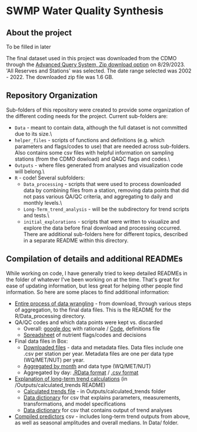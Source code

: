 # SWMP Water Quality Synthesis

## About the project

To be filled in later

The final dataset used in this project was downloaded from the CDMO through the [Advanced Query System, Zip download option](https://cdmo.baruch.sc.edu/aqs/zips.cfm "link to AQS zip download page") on 8/29/2023. 'All Reserves and Stations' was selected. The date range selected was 2002 - 2022. The downloaded zip file was 1.6 GB.

## Repository Organization

Sub-folders of this repository were created to provide some organization of the different coding needs for the project. Current sub-folders are:

-   `Data` - meant to contain data, although the full dataset is not committed due to its size.\
-   `helper_files` - scripts of functions and definitions (e.g. which parameters and flags/codes to use) that are needed across sub-folders. Also contains some csv files with helpful information on sampling stations (from the CDMO dowload) and QAQC flags and codes.\
-   `Outputs` - where files generated from analyses and visualization code will belong.\
-   `R` - code! Several subfolders:
    -   `Data_processing` - scripts that were used to process downloaded data by combining files from a station, removing data points that did not pass various QA/QC criteria, and aggregating to daily and monthly levels.\
    -   `Long-Term_trend_analysis` - will be the subdirectory for trend scripts and tests.\
    -   `initial_explorations` - scripts that were written to visualize and explore the data before final download and processing occurred. There are additional sub-folders here for different topics, described in a separate README within this directory.

## Compilation of details and additional READMEs

While working on code, I have generally tried to keep detailed READMEs in the folder of whatever I've been working on at the time. That's great for ease of updating information, but less great for helping other people find information. So here are some places to find additional information:

-   [Entire process of data wrangling](https://github.com/Lake-Superior-Reserve/WQ_SWMP_Synthesis/tree/main/R/Data_processing#readme) - from download, through various steps of aggregation, to the final data files. This is the README for the R/Data_processing directory.  
-   QA/QC codes and which data points were kept vs. discarded  
    -   Overall: [google doc](https://docs.google.com/document/d/1v6HwTjdK_qAIYaV42jX1LKnWlwehssJhuoEq8JFGbRE/edit#bookmark=id.n47s9mcv87w2) with rationale / [Code](https://github.com/Lake-Superior-Reserve/WQ_SWMP_Synthesis/blob/04779207950c5eef58d7fa2991627dafdf0f0805/helper_files/definitions.R#L57), definitions file  
    -   [Spreadsheet](https://github.com/Lake-Superior-Reserve/WQ_SWMP_Synthesis/blob/main/helper_files/QAQC_FlagsCodes_NUT.csv) of nutrient flags/codes and decisions  
-   Final data files in Box:  
    -   [Downloaded files](https://uwmadison.box.com/s/4obwowqf52zah2hkmvdj4zv0wu64zfiu) - data and metadata files. Data files include one .csv per station per year. Metadata files are one per data type (WQ/MET/NUT) per year.   
    -   [Aggregated by month](https://uwmadison.box.com/s/7krz7h6zi4qcpdke0mmvyxppqfjvtz4e) and data type (WQ/MET/NUT)  
    -   Aggregated by day: [.RData format](https://uwmadison.box.com/s/6lzq2nxaf2uiyqwov96dn0fi9pcplk2l) / [.csv format](https://uwmadison.box.com/s/0xhk0fopoqsgrenj0nx4102e3f9ybzdx)  
-   [Explanation of long-term trend calculations](https://github.com/Lake-Superior-Reserve/WQ_SWMP_Synthesis/tree/main/Outputs/calculated_trends#explanation-of-trend-calculations) (in /Outputs/calculated_trends README)  
    -   [Calculated trends file](https://github.com/Lake-Superior-Reserve/WQ_SWMP_Synthesis/blob/main/Outputs/calculated_trends/long-term-trends.csv) - in Outputs/calculated_trends folder      
    -   [Data dictionary](https://github.com/Lake-Superior-Reserve/WQ_SWMP_Synthesis/blob/main/Outputs/calculated_trends/data_dictionary_trend_parameters.csv) for csv that explains parameters, measurements, transformations, and model specifications    
    -   [Data dictionary](https://github.com/Lake-Superior-Reserve/WQ_SWMP_Synthesis/blob/main/Outputs/calculated_trends/data_dictionary_trend_analyses.csv) for csv that contains output of trend analyses  
-   [Compiled predictors](https://github.com/Lake-Superior-Reserve/WQ_SWMP_Synthesis/blob/main/Data/compiled_predictors.csv) csv - includes long-term trend outputs from above, as well as seasonal amplitudes and overall medians. In Data/ folder.    
